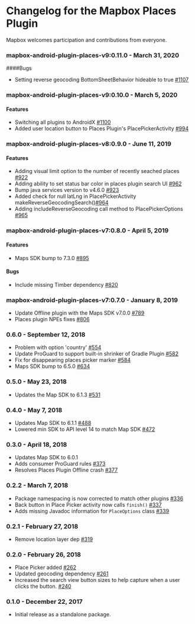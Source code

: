 # Changelog for the Mapbox Places Plugin

Mapbox welcomes participation and contributions from everyone.

### mapbox-android-plugin-places-v9:0.11.0 - March 31, 2020
####Bugs

- Setting reverse geocoding BottomSheetBehavior hideable to true [#1107](https://github.com/mapbox/mapbox-plugins-android/pull/1107)

### mapbox-android-plugin-places-v9:0.10.0 - March 5, 2020
#### Features
- Switching all plugins to AndroidX [#1100](https://github.com/mapbox/mapbox-plugins-android/pull/1100)
- Added user location button to Places Plugin's PlacePickerActivity [#994](https://github.com/mapbox/mapbox-plugins-android/pull/994)

### mapbox-android-plugin-places-v8:0.9.0 - June 11, 2019
#### Features
- Adding visual limit option to the number of recently seached places [#922](https://github.com/mapbox/mapbox-plugins-android/pull/922)
- Adding ability to set status bar color in places plugin search UI [#962](https://github.com/mapbox/mapbox-plugins-android/pull/962)
- Bump java services version to v4.6.0 [#923](https://github.com/mapbox/mapbox-plugins-android/pull/923)
- Added check for null latLng in PlacePickerActivity makeReverseGeocodingSearch()[#964](https://github.com/mapbox/mapbox-plugins-android/pull/964)
- Adding includeReverseGeocoding call method to PlacePickerOptions [#965](https://github.com/mapbox/mapbox-plugins-android/pull/965)

### mapbox-android-plugin-places-v7:0.8.0 - April 5, 2019
#### Features
- Maps SDK bump to 7.3.0 [#895](https://github.com/mapbox/mapbox-plugins-android/pull/895)
#### Bugs
- Include missing Timber dependency [#820](https://github.com/mapbox/mapbox-plugins-android/pull/820/commits/12083e8964fd81b4cd0818bfcc2d433ba361b6fa)

### mapbox-android-plugin-places-v7:0.7.0 - January 8, 2019
 - Update Offline plugin with the Maps SDK v7.0.0 [#789](https://github.com/mapbox/mapbox-plugins-android/pull/789)
 - Places plugin NPEs fixes [#806](https://github.com/mapbox/mapbox-plugins-android/pull/806)

### 0.6.0 - September 12, 2018
 - Problem with option 'country' [#554](https://github.com/mapbox/mapbox-plugins-android/pull/554)
 - Update ProGuard to support built-in shrinker of Gradle Plugin [#582](https://github.com/mapbox/mapbox-plugins-android/pull/582)
 - Fix for disappearing places picker marker [#584](https://github.com/mapbox/mapbox-plugins-android/pull/584)
 - Maps SDK bump to 6.5.0 [#634](https://github.com/mapbox/mapbox-plugins-android/pull/634)

### 0.5.0 - May 23, 2018
- Updates the Map SDK to 6.1.3 [#531](https://github.com/mapbox/mapbox-plugins-android/pull/531)

### 0.4.0 - May 7, 2018
- Updates Map SDK to 6.1.1 [#488](https://github.com/mapbox/mapbox-plugins-android/pull/488)
- Lowered min SDK to API level 14 to match Map SDK [#472](https://github.com/mapbox/mapbox-plugins-android/pull/472)

### 0.3.0 - April 18, 2018
- Updates Map SDK to 6.0.1
- Adds consumer ProGuard rules [#373](https://github.com/mapbox/mapbox-plugins-android/pull/373)
- Resolves Places Plugin Offline crash [#377](https://github.com/mapbox/mapbox-plugins-android/pull/377)

### 0.2.2 - March 7, 2018
- Package namespacing is now corrected to match other plugins [#336](https://github.com/mapbox/mapbox-plugins-android/pull/336)
- Back button in Place Picker activity now calls `finish()` [#337](https://github.com/mapbox/mapbox-plugins-android/pull/337)
- Adds missing Javadoc information for `PlaceOptions` class [#339](https://github.com/mapbox/mapbox-plugins-android/pull/339)

### 0.2.1 - February 27, 2018
- Remove location layer dep [#319](https://github.com/mapbox/mapbox-plugins-android/pull/319)

### 0.2.0 - February 26, 2018
- Place Picker added [#262](https://github.com/mapbox/mapbox-plugins-android/pull/262)
- Updated geocoding dependency [#261](https://github.com/mapbox/mapbox-plugins-android/pull/261)
- Increased the search view button sizes to help capture when a user clicks the button. [#240](https://github.com/mapbox/mapbox-plugins-android/pull/240)

### 0.1.0 - December 22, 2017
- Initial release as a standalone package.